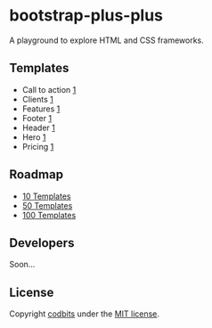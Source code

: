 # bootstrap-plus-plus
A playground to explore HTML and CSS frameworks.

## Templates
* Call to action [1](https://codbits.github.io/bootstrap-plus-plus/dist/call-to-action-1/)
* Clients [1](https://codbits.github.io/bootstrap-plus-plus/dist/clients-1/)
* Features [1](https://codbits.github.io/bootstrap-plus-plus/dist/features-1/)
* Footer [1](https://codbits.github.io/bootstrap-plus-plus/dist/footer-1/)
* Header [1](https://codbits.github.io/bootstrap-plus-plus/dist/header-1/)
* Hero [1](https://codbits.github.io/bootstrap-plus-plus/dist/hero-1/)
* Pricing [1](https://codbits.github.io/bootstrap-plus-plus/dist/pricing-1/)

## Roadmap
* [10 Templates](https://github.com/codbits/bootstrap-plus-plus/milestone/1)
* [50 Templates](https://github.com/codbits/bootstrap-plus-plus/milestone/2)
* [100 Templates](https://github.com/codbits/bootstrap-plus-plus/milestone/3)

## Developers
Soon...

## License 
Copyright [codbits](//codbits.io) under the [MIT license](LICENSE.md).
